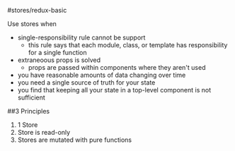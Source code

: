 #stores/redux-basic

Use stores when 

- single-responsibility rule cannot be support
  - this rule says that each module, class, or template has responsibility for a single function 
- extraneoous props is solved
  - props are passed within components where they aren't used
- you have reasonable amounts of data changing over time
- you need a single source of truth for your state
- you find that keeping all your state in a top-level component is not sufficient
  

##3 Principles
1. 1 Store
2. Store is read-only
3. Stores are mutated with pure functions